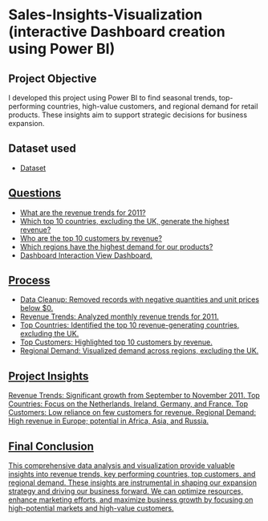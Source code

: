 # Sales-Insights-Visualization (interactive Dashboard creation using Power BI)
## Project Objective
I developed this project using Power BI to find seasonal trends, top-performing countries, high-value customers, and regional demand for retail products. These insights aim to support strategic decisions for business expansion.

## Dataset used
- <a href="https://github.com/omkarbhangade/Sales-Insights-Visualization/blob/main/Online%20Retail%20Data%20Set.xlsx">Dataset

## Questions
- What are the revenue trends for 2011?
- Which top 10 countries, excluding the UK, generate the highest revenue?
- Who are the top 10 customers by revenue?
- Which regions have the highest demand for our products?
- Dashboard Interaction <a  href="https://github.com/omkarbhangade/Sales-Insights-Visualization/blob/main/Data%20Visulaization%20Dashboard.png">View Dashboard.

## Process
- Data Cleanup: Removed records with negative quantities and unit prices below $0.
- Revenue Trends: Analyzed monthly revenue trends for 2011.
- Top Countries: Identified the top 10 revenue-generating countries, excluding the UK.
- Top Customers: Highlighted top 10 customers by revenue.
- Regional Demand: Visualized demand across regions, excluding the UK.

## Project Insights
Revenue Trends: Significant growth from September to November 2011.
Top Countries: Focus on the Netherlands, Ireland, Germany, and France.
Top Customers: Low reliance on few customers for revenue.
Regional Demand: High revenue in Europe; potential in Africa, Asia, and Russia.

## Final Conclusion
This comprehensive data analysis and visualization provide valuable insights into revenue trends, key performing countries, top customers, and regional demand. These insights are instrumental in shaping our expansion strategy and driving our business forward. We can optimize resources, enhance marketing efforts, and maximize business growth by focusing on high-potential markets and high-value customers.
